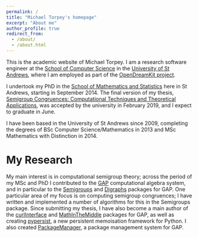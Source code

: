 ```yaml
---
permalink: /
title: "Michael Torpey's homepage"
excerpt: "About me"
author_profile: true
redirect_from: 
  - /about/
  - /about.html
---
```


This is the academic website of Michael Torpey. I am a research software
engineer at the [School of Computer Science](https://www.cs.st-andrews.ac.uk/)
in the [University of St Andrews](http://www.st-andrews.ac.uk/), where I am
employed as part of the [OpenDreamKit project](https://opendreamkit.org/).

I undertook my PhD in the [School of Mathematics and
Statistics](http://www.st-andrews.ac.uk/maths/) here in St Andrews, starting in
September 2014. The final version of my thesis, [Semigroup Congruences:
Computational Techniques and Theoretical
Applications](files/mtorpey-phd-thesis-final.pdf), was accepted by the
university in February 2019, and I expect to graduate in June.

I have been based in the University of St Andrews since 2009, completing the
degrees of BSc Computer Science/Mathematics in 2013 and MSc Mathematics with
Distinction in 2014.

My Research
===========

My main interest is in computational semigroup theory; across the period of my
MSc and PhD I contributed to the [GAP](http://www.gap-system.org/) computational
algebra system, and in particular to the
[Semigroups](http://gap-packages.github.io/Semigroups/)
and
[Digraphs](http://www-groups.mcs.st-and.ac.uk/~jamesm/digraphs.php)
packages for GAP. One particular area of my focus is on computing semigroup
congruences; I have written and implemented a number of algorithms for this in
the Semigroups package. Since submitting my thesis, I have also become a main
author of the
[curlInterface](https://gap-packages.github.io/curlInterface/)
and
[MathInTheMiddle](https://gap-packages.github.io/MathInTheMiddle/)
packages for GAP, as well as creating
[pypersist](https://github.com/mtorpey/pypersist),
a new persistent memoisation framework for Python. I also created
[PackageManager](https://github.com/gap-packages/PackageManager),
a package management system for GAP.
